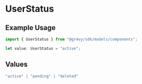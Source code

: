 # UserStatus

## Example Usage

```typescript
import { UserStatus } from "@gr4vy/sdk/models/components";

let value: UserStatus = "active";
```

## Values

```typescript
"active" | "pending" | "deleted"
```